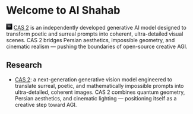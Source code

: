 # Welcome to AI Shahab

<a href="https://chatcas.ir/"><img src="image.jpg" alt="icon" style="height: 16px; vertical-align: center;"></a> [CAS 2](https://chatcas.ir) is an independently developed generative AI model designed to transform poetic and surreal prompts into coherent, ultra-detailed visual scenes. CAS 2 bridges Persian aesthetics, impossible geometry, and cinematic realism — pushing the boundaries of open-source creative AGI.

## Research
* [CAS 2](https://github.com/ai-shahab/cas2): a next-generation generative vision model engineered to translate surreal, poetic, and mathematically impossible prompts into ultra-detailed, coherent images. CAS 2 combines quantum geometry, Persian aesthetics, and cinematic lighting — positioning itself as a creative step toward AGI.
